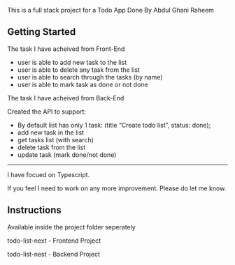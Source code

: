 This is a full stack project for a Todo App Done By Abdul Ghani Raheem

## Getting Started

The task I have acheived from Front-End

- user is able to add new task to the list
- user is able to delete any task from the list
- user is able to search through the tasks (by name)
- user is able to mark task as done or not done

The task I have acheived from Back-End

Created the API to support:
- By default list has only 1 task: (title “Create todo list”, status: done);
- add new task in the list
- get tasks list (with search)
- delete task from the list
- update task (mark done/not done)

----

I have focued on Typescript.

If you feel I need to work on any more improvement. Please do let me know.

## Instructions

Available inside the project folder seperately

todo-list-next - Frontend Project

todo-list-nest - Backend Project


